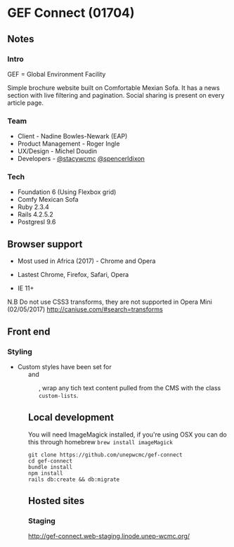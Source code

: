 # GEF Connect (01704)

## Notes

### Intro

GEF = Global Environment Facility

Simple brochure website built on Comfortable Mexian Sofa. It has a news section with live filtering and pagination. Social sharing is present on every article page.

### Team

- Client - Nadine Bowles-Newark (EAP)
- Product Management - Roger Ingle
- UX/Design - Michel Doudin
- Developers - [@stacywcmc](http://github.com/stacywcmc) [@spencerldixon](http://github.com/spencerldixon)

### Tech

- Foundation 6 (Using Flexbox grid)
- Comfy Mexican Sofa
- Ruby 2.3.4
- Rails 4.2.5.2
- Postgresl 9.6

## Browser support

- Most used in Africa (2017) - Chrome and Opera

- Lastest Chrome, Firefox, Safari, Opera
- IE 11+

N.B Do not use CSS3 transforms, they are not supported in Opera Mini (02/05/2017) <http://caniuse.com/#search=transforms>

## Front end

### Styling

- Custom styles have been set for <ol> and <ul>, wrap any tich text content pulled from the CMS with the class `custom-lists`.

## Local development

You will need ImageMagick installed, if you're using OSX you can do this through homebrew `brew install imageMagick`

```
git clone https://github.com/unepwcmc/gef-connect
cd gef-connect
bundle install
npm install
rails db:create && db:migrate
```

## Hosted sites

### Staging

<http://gef-connect.web-staging.linode.unep-wcmc.org/>